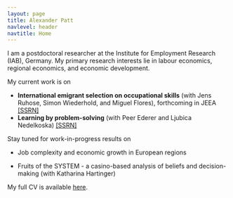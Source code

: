 ```yaml
---
layout: page
title: Alexander Patt
navlevel: header
navtitle: Home
---
```



I am a postdoctoral researcher at the Institute for Employment Research (IAB),
Germany. My primary research interests lie in labour economics, regional
economics, and economic development.
    
My current work is on

* **International emigrant selection on occupational skills** (with Jens Ruhose,
  Simon Wiederhold, and Miguel Flores), forthcoming in JEEA [[SSRN]](https://www.google.com/url?q=https%3A%2F%2Fpapers.ssrn.com%2Fabstract%3D2988184&sa=D)
* **Learning by problem-solving** (with Peer Ederer and Ljubica Nedelkoska)
  [[SSRN]](https://www.google.com/url?q=https%3A%2F%2Fpapers.ssrn.com%2Fabstract%3D2673990&sa=D)
  

Stay tuned for work-in-progress results on

* Job complexity and economic growth in European regions

* Fruits of the SYSTEM - a casino-based analysis of beliefs and decision-making (with Katharina Hartinger)


My full CV is available [here](files/cv-alexander-patt.pdf).

